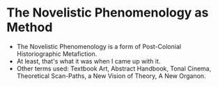 The Novelistic Phenomenology as Method
======================================
* The Novelistic Phenomenology is a form of Post-Colonial Historiographic Metafiction.
* At least, that's what it was when I came up with it.
* Other terms used: Textbook Art, Abstract Handbook, Tonal Cinema, Theoretical Scan-Paths, a New Vision of Theory, A New Organon.
